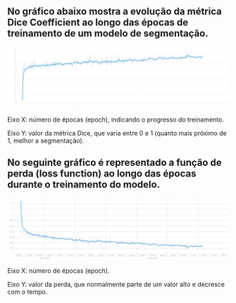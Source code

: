 
## No gráfico abaixo mostra a evolução da métrica Dice Coefficient ao longo das épocas de treinamento de um modelo de segmentação.

![Gráfico do coeficiente Dice](epoch_dice.svg)

Eixo X: número de épocas (epoch), indicando o progresso do treinamento.

Eixo Y: valor da métrica Dice, que varia entre 0 e 1 (quanto mais próximo de 1, melhor a segmentação).

## No seguinte gráfico é representado a função de perda (loss function) ao longo das épocas durante o treinamento do modelo.

![Gráfico da função de perda](epoch_loss.svg)

Eixo X: número de épocas (epoch).

Eixo Y: valor da perda, que normalmente parte de um valor alto e decresce com o tempo.
